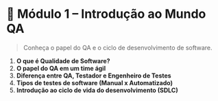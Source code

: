 # 🎯 Módulo 1 – Introdução ao Mundo QA

> Conheça o papel do QA e o ciclo de desenvolvimento de software.

1. **O que é Qualidade de Software?**
2. **O papel do QA em um time ágil**
3. **Diferença entre QA, Testador e Engenheiro de Testes**
4. **Tipos de testes de software (Manual x Automatizado)**
5. **Introdução ao ciclo de vida do desenvolvimento (SDLC)**


